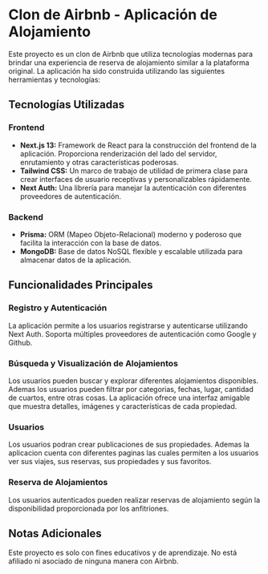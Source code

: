 # Clon de Airbnb - Aplicación de Alojamiento

Este proyecto es un clon de Airbnb que utiliza tecnologías modernas para brindar una experiencia de reserva de alojamiento similar a la plataforma original. La aplicación ha sido construida utilizando las siguientes herramientas y tecnologías:

## Tecnologías Utilizadas

### Frontend
- **Next.js 13:** Framework de React para la construcción del frontend de la aplicación. Proporciona renderización del lado del servidor, enrutamiento y otras características poderosas.
- **Tailwind CSS:** Un marco de trabajo de utilidad de primera clase para crear interfaces de usuario receptivas y personalizables rápidamente.
- **Next Auth:** Una librería para manejar la autenticación con diferentes proveedores de autenticación.

### Backend
- **Prisma:** ORM (Mapeo Objeto-Relacional) moderno y poderoso que facilita la interacción con la base de datos.
- **MongoDB:** Base de datos NoSQL flexible y escalable utilizada para almacenar datos de la aplicación.

## Funcionalidades Principales

### Registro y Autenticación
La aplicación permite a los usuarios registrarse y autenticarse utilizando Next Auth. Soporta múltiples proveedores de autenticación como Google y Github.

### Búsqueda y Visualización de Alojamientos
Los usuarios pueden buscar y explorar diferentes alojamientos disponibles. Ademas los usuarios pueden filtrar por categorias, fechas, lugar, cantidad de cuartos, entre otras cosas. La aplicación ofrece una interfaz amigable que muestra detalles, imágenes y características de cada propiedad.

### Usuarios
Los usuarios podran crear publicaciones de sus propiedades. Ademas la aplicacion cuenta con diferentes paginas las cuales permiten a los usuarios ver sus viajes, sus reservas, sus propiedades y sus favoritos.

### Reserva de Alojamientos
Los usuarios autenticados pueden realizar reservas de alojamiento según la disponibilidad proporcionada por los anfitriones. 

## Notas Adicionales

Este proyecto es solo con fines educativos y de aprendizaje. No está afiliado ni asociado de ninguna manera con Airbnb.
